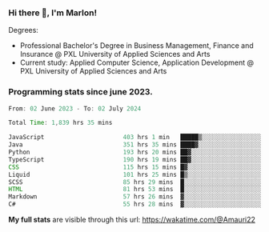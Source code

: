 
### Hi there 👋, I'm Marlon!

Degrees: 
- Professional Bachelor's Degree in Business Management, Finance and Insurance @ PXL University of Applied Sciences and Arts
- Current study: Applied Computer Science, Application Development @ PXL University of Applied Sciences and Arts

### Programming stats since june 2023.
<!--START_SECTION:waka-->

```java
From: 02 June 2023 - To: 02 July 2024

Total Time: 1,839 hrs 35 mins

JavaScript                      403 hrs 1 min   █████▒░░░░░░░░░░░░░░░░░░░   21.78 %
Java                            351 hrs 35 mins ████▓░░░░░░░░░░░░░░░░░░░░   19.00 %
Python                          193 hrs 20 mins ██▓░░░░░░░░░░░░░░░░░░░░░░   10.45 %
TypeScript                      190 hrs 19 mins ██▓░░░░░░░░░░░░░░░░░░░░░░   10.29 %
CSS                             115 hrs 15 mins █▓░░░░░░░░░░░░░░░░░░░░░░░   06.23 %
Liquid                          101 hrs 25 mins █▒░░░░░░░░░░░░░░░░░░░░░░░   05.48 %
SCSS                            85 hrs 29 mins  █░░░░░░░░░░░░░░░░░░░░░░░░   04.62 %
HTML                            81 hrs 53 mins  █░░░░░░░░░░░░░░░░░░░░░░░░   04.43 %
Markdown                        57 hrs 26 mins  ▓░░░░░░░░░░░░░░░░░░░░░░░░   03.11 %
C#                              55 hrs 28 mins  ▓░░░░░░░░░░░░░░░░░░░░░░░░   03.00 %
```

<!--END_SECTION:waka-->
**My full stats** are visible through this url: https://wakatime.com/@Amauri22
